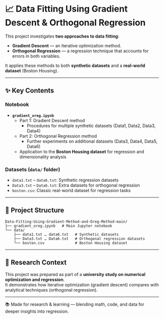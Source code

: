 # 📈 Data Fitting Using Gradient Descent & Orthogonal Regression

This project investigates **two approaches to data fitting**:  
- **Gradient Descent** — an iterative optimization method.  
- **Orthogonal Regression** — a regression technique that accounts for errors in both variables.  

It applies these methods to both **synthetic datasets** and a **real-world dataset** (Boston Housing).

---

## ✨ Key Contents

### Notebook
- **`gradient_oreg.ipynb`**  
  - Part 1: Gradient Descent method  
    - Procedures for multiple synthetic datasets (Data1, Data2, Data3, Data4)  
  - Part 2: Orthogonal Regression method  
    - Further experiments on additional datasets (Data3, Data4, Data5, Data6)  
  - Application to the **Boston Housing dataset** for regression and dimensionality analysis  

### Datasets (`data/` folder)
- `data1.txt` – `data6.txt`: Synthetic regression datasets  
- `Data3.txt` – `Data6.txt`: Extra datasets for orthogonal regression  
- `boston.csv`: Classic real-world dataset for regression tasks  

---

## 🧱 Project Structure
```
Data-Fitting-Using-Gradient-Method-and-Oreg-Method-main/
├── gradient_oreg.ipynb   # Main Jupyter notebook
└── data/
    ├── data1.txt … data6.txt   # Synthetic datasets
    ├── Data3.txt … Data6.txt   # Orthogonal regression datasets
    └── boston.csv              # Boston Housing dataset
```

---

## 🎯 Research Context
This project was prepared as part of a **university study on numerical optimization and regression**.  
It demonstrates how iterative optimization (gradient descent) compares with analytical techniques (orthogonal regression).

---

📚 Made for research & learning — blending math, code, and data for deeper insights into regression.
